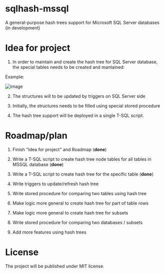 # sqlhash-mssql
A general-purpose hash trees support for Microsoft SQL Server databases (in development)


# Idea for project

1. In order to maintain and create the hash tree for SQL Server database, the special tables needs to be created and mantained:

Example:

![image](https://user-images.githubusercontent.com/115426/206576451-d35b7446-0966-4fc8-965a-eb70889c85a8.png)

2. The structures will to be updated by triggers on SQL Server side

3. Initially, the structures needs to be filled using special stored procedure

4. The hash tree support will be deployed in a single T-SQL script.


# Roadmap/plan
1. Finish "Idea for project" and Roadmap (**done**)
2. Write a T-SQL script to create hash tree node tables for all tables in MSSQL database (**done**)
3. Write a T-SQL script to create hash tree for the specific table (**done**)

4. Write triggers to update/refresh hash tree 
5. Write stored procedure for comparing two tables using hash tree
6. Make logic more general to create hash tree for part of table rows
7. Make logic more general to create hash tree for subsets
8. Write stored procedure for comparing two databases / subsets
9. Add more features using hash trees


# License

The project will be published under MIT license.

